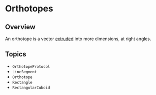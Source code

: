 # Orthotopes

## Overview

An orthotope is a vector [extruded](https://en.wikipedia.org/wiki/Extrusion) into more dimensions, at right angles. 

## Topics

- ``OrthotopeProtocol``
- ``LineSegment``
- ``Orthotope``
- ``Rectangle``
- ``RectangularCuboid``
